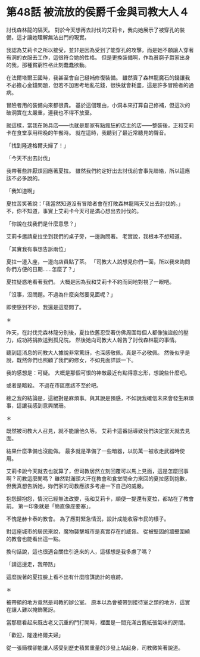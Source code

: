 # 第48話 被流放的侯爵千金與司教大人４

討伐森林龍的隔天。
對於今天想再去討伐的艾莉卡，我向她展示了被穿孔的裝備，這才讓她理解無法出門的現實。

我認為艾莉卡之所以接受，並非是因為受到了能穿孔的攻擊，而是她不願讓人穿著有洞的衣服去工作，這很符合她的性格。
但是更換裝備啊，作為貧窮子爵家出身的我，那種貧窮性格此刻蠢蠢欲動。

在法爾塔爾王國時，我甚至會自己縫補修復裝備。
雖然賣了森林龍魔石的錢讓我不必擔心金錢問題，但若不加思考地亂花錢，很快就會耗盡，這是許多冒險者的通病。

冒險者用的裝備向來都很貴。
基於這個理由，小洞本來打算自己修補，但這次的破洞實在太嚴重，連我也不得不放棄。

就這樣，當我在防具店——也就是那家有點瘋狂的店主的店——整裝後，正和艾莉卡在食堂享用稍晚的午餐時。
就在這時，我聽到了最近常聽見的聲音。

「找到隆達格爾夫婦了！」

「今天不出去討伐」

我帶著些許厭煩回應著夏拉。
雖然我們約定好出去討伐前會事先聯絡，所以這應該不必多說的。

「我知道啊」

夏拉苦笑著說：「我當然知道沒有冒險者會在打敗森林龍隔天又出去討伐的。」
不，你不知道，事實上艾莉卡今天可是滿心想出去討伐的。

「你說在找我們是什麼意思？」

艾莉卡邀請夏拉坐到我們的桌子旁，一邊詢問著。
老實說，我根本不想知道。

「其實我有事想告訴兩位」

夏拉一邊入座，一邊向店員點了茶。
「司教大人說想見你們一面，所以我來詢問你們方便的日期……怎麼了？」

夏拉疑惑地看著我們。
大概是因為我和艾莉卡不約而同地對視了一眼吧。

「沒事，沒問題。不過為什麼突然要見面呢？」

即使感到不妙，我還是這麼問了。

＊

昨天，在討伐完森林龍分別後，夏拉依舊忍受著仿佛周圍每個人都像強盜般的壓力，成功將捐款送到孤兒院。
然後她向司教大人報告了討伐森林龍的事情。

聽到這消息的司教大人據說非常驚訝，也深感敬佩。真是不必敬佩。
然後似乎是說，既然你們也照顧了我們的修女，不如見面詳談一下。

我的感想是：可疑。
大概是那個可恨的神敵最近有點得意忘形，想說些什麼吧。

或者是暗殺。
不過在市區應該不至於吧。

總之我的結論是，這絕對是麻煩事。與其說是預感，不如說我確信未來會發生麻煩事，這讓我感到意興闌珊。

＊

既然被司教大人召見，就不能讓他久等。
艾莉卡這番話導致我們決定當天就去見面。

結果什麼準備也沒能做。
最多就是準備了一些暗器，以防萬一被收走武器時使用。

艾莉卡說今天就去也就算了，但司教居然立刻回覆可以馬上見面，這是怎麼回事啊？司教這麼閒嗎？
雖然對滿頭大汗在教會和食堂間全力來回的夏拉感到抱歉，但我真想告訴她，妳們家的司教應該多考慮一下自己的威嚴。

抱怨歸抱怨，情況已經無法改變，我和艾莉卡，順便一提還有夏拉，都站在了教會前。
第一印象就是「簡直像座要塞」。

不愧是赫卡泰的教會。
為了應對緊急情況，設計成能收容市民的樣子。

對這座城市的居民來說，魔物襲擊城市是真實存在的威脅。
從被堅固的牆壁圍繞的教會也能看出這一點。

換句話說，這也很適合關住引進來的人，這樣想是我多慮了嗎？

「請這邊走，我帶路」

這麼說著的夏拉臉上看不出有什麼陰謀詭計的痕跡。

＊

被帶領的地方竟然是司教的辦公室。
原本以為會被帶到接待室之類的地方，這實在讓人難以掩飾驚訝。

當那扇看起來既古老又沉重的門打開時，裡面是一間充滿古舊紙張氣味的房間。

「歡迎，隆達格爾夫婦」

從一張簡樸卻能讓人感受到歷史積累重量的沙發上站起身，司教微笑著說道。